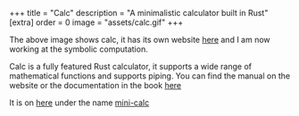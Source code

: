 +++
title = "Calc"
description = "A minimalistic calculator built in Rust"
[extra]
order = 0
image = "assets/calc.gif"
+++

The above image shows calc, it has its own website
[here](https://calc.nwa2coco.fr) and I am now working at the symbolic
computation.

Calc is a fully featured Rust calculator, it supports a wide range of
mathematical functions and supports piping.
You can find the manual on the website or the documentation in the
book [here](https://calc.nwa2coco.fr/book)

It is on [here](https://crates.io) under the name
[mini-calc](https://crates.io/crates/mini-calc)



